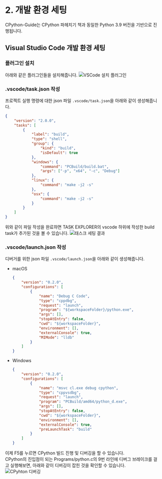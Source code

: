 # 2. 개발 환경 세팅

CPython-Guide는 CPython 파헤치기 책과 동일한 Python 3.9 버전을 기반으로 진행됩니다.

## Visual Studio Code 개발 환경 세팅

### 플러그인 설치
아래와 같은 플러그인들을 설치해줍니다.
![VSCode 설치 플러그인](../images/0_dev_env_setup/00_vscode_plugin.png)

### .vscode/task.json 작성
프로젝트 실행 명령에 대한 json 파일 `.vscode/task.json`을 아래와 같이 생성해줍니다.

```json
{
    "version": "2.0.0",
    "tasks": [
        {
            "label": "build",
            "type": "shell",
            "group": {
                "kind": "build",
                "isDefault": true
            },
            "windows": {
                "command": "PCBuild/build.bat",
                "args": ["-p", "x64", "-c", "Debug"]
            },
            "linux": {
                "command": "make -j2 -s"
            },
            "osx": {
                "command": "make -j2 -s"
            }
        }
    ]
}
```

위와 같이 파일 작성을 완료하면 TASK EXPLORER의 vscode 하위에 작성한 build task가 추가된 것을 볼 수 있습니다.
![태스크 세팅 결과](../images/0_dev_env_setup/01_tasks_explorer_result.png)  


### .vscode/launch.json 작성
디버거를 위한 json 파일 `.vscode/launch.json`을 아래와 같이 생성해줍니다.

- macOS
    ```json
    {
        "version": "0.2.0",
        "configurations": [
            {
                "name": "Debug C Code",
                "type": "cppdbg",
                "request": "launch",
                "program": "${workspaceFolder}/python.exe",
                "args": [],
                "stopAtEntry": false,
                "cwd": "${workspaceFolder}",
                "environment": [],
                "externalConsole": true,
                "MIMode": "lldb"
            }
        ]
    }
    ```
- Windows
    ```json
    {
        "version": "0.2.0",
        "configurations": [
            {
                "name": "msvc cl.exe debug cpython",
                "type": "cppvsdbg",
                "request": "launch",
                "program": "PCBuild/amd64/python_d.exe",
                "args": [],
                "stopAtEntry": false,
                "cwd": "${workspaceFolder}",
                "environment": [],
                "externalConsole": true,
                "preLaunchTask": "build"
            }
        ]
    }
    ```

이제 F5를 누르면 CPython 빌드 진행 및 디버깅을 할 수 있습니다.  
CPython의 진입점이 되는 Programs/python.c의 9번 라인에 디버그 브레이크를 걸고 실행해보면,
아래와 같이 디버깅이 잡힌 것을 확인할 수 있습니다.
![CPyhton 디버깅](../images/0_dev_env_setup/02_cpython_debugging.png)  
